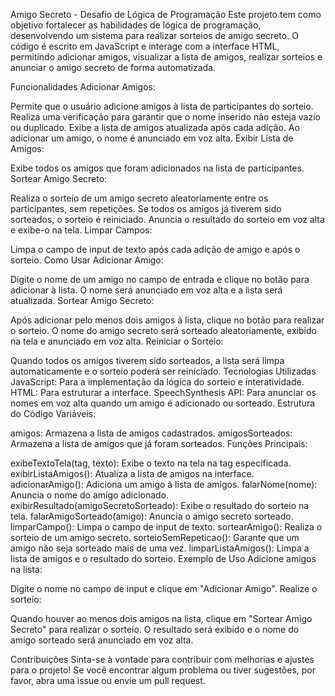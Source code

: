 Amigo Secreto - Desafio de Lógica de Programação
Este projeto tem como objetivo fortalecer as habilidades de lógica de programação, desenvolvendo um sistema para realizar sorteios de amigo secreto.
O código é escrito em JavaScript e interage com a interface HTML, permitindo adicionar amigos, visualizar a lista de amigos, realizar sorteios e anunciar o amigo secreto de forma automatizada.

Funcionalidades
Adicionar Amigos:

Permite que o usuário adicione amigos à lista de participantes do sorteio.
Realiza uma verificação para garantir que o nome inserido não esteja vazio ou duplicado.
Exibe a lista de amigos atualizada após cada adição.
Ao adicionar um amigo, o nome é anunciado em voz alta.
Exibir Lista de Amigos:

Exibe todos os amigos que foram adicionados na lista de participantes.
Sortear Amigo Secreto:

Realiza o sorteio de um amigo secreto aleatoriamente entre os participantes, sem repetições.
Se todos os amigos já tiverem sido sorteados, o sorteio é reiniciado.
Anuncia o resultado do sorteio em voz alta e exibe-o na tela.
Limpar Campos:

Limpa o campo de input de texto após cada adição de amigo e após o sorteio.
Como Usar
Adicionar Amigo:

Digite o nome de um amigo no campo de entrada e clique no botão para adicionar à lista.
O nome será anunciado em voz alta e a lista será atualizada.
Sortear Amigo Secreto:

Após adicionar pelo menos dois amigos à lista, clique no botão para realizar o sorteio.
O nome do amigo secreto será sorteado aleatoriamente, exibido na tela e anunciado em voz alta.
Reiniciar o Sorteio:

Quando todos os amigos tiverem sido sorteados, a lista será limpa automaticamente e o sorteio poderá ser reiniciado.
Tecnologias Utilizadas
JavaScript: Para a implementação da lógica do sorteio e interatividade.
HTML: Para estruturar a interface.
SpeechSynthesis API: Para anunciar os nomes em voz alta quando um amigo é adicionado ou sorteado.
Estrutura do Código
Variáveis:

amigos: Armazena a lista de amigos cadastrados.
amigosSorteados: Armazena a lista de amigos que já foram sorteados.
Funções Principais:

exibeTextoTela(tag, texto): Exibe o texto na tela na tag especificada.
exibirListaAmigos(): Atualiza a lista de amigos na interface.
adicionarAmigo(): Adiciona um amigo à lista de amigos.
falarNome(nome): Anuncia o nome do amigo adicionado.
exibirResultado(amigoSecretoSorteado): Exibe o resultado do sorteio na tela.
falarAmigoSorteado(amigo): Anuncia o amigo secreto sorteado.
limparCampo(): Limpa o campo de input de texto.
sortearAmigo(): Realiza o sorteio de um amigo secreto.
sorteioSemRepeticao(): Garante que um amigo não seja sorteado mais de uma vez.
limparListaAmigos(): Limpa a lista de amigos e o resultado do sorteio.
Exemplo de Uso
Adicione amigos na lista:

Digite o nome no campo de input e clique em "Adicionar Amigo".
Realize o sorteio:

Quando houver ao menos dois amigos na lista, clique em "Sortear Amigo Secreto" para realizar o sorteio.
O resultado será exibido e o nome do amigo sorteado será anunciado em voz alta.

Contribuições
Sinta-se à vontade para contribuir com melhorias e ajustes para o projeto!
Se você encontrar algum problema ou tiver sugestões, por favor, abra uma issue ou envie um pull request.
